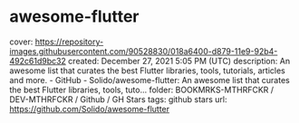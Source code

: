 # awesome-flutter

cover: https://repository-images.githubusercontent.com/90528830/018a6400-d879-11e9-92b4-492c61d9bc32
created: December 27, 2021 5:05 PM (UTC)
description: An awesome list that curates the best Flutter libraries, tools, tutorials, articles and more. - GitHub - Solido/awesome-flutter: An awesome list that curates the best Flutter libraries, tools, tuto...
folder: BOOKMRKS-MTHRFCKR / DEV-MTHRFCKR / Github / GH Stars
tags: github stars
url: https://github.com/Solido/awesome-flutter